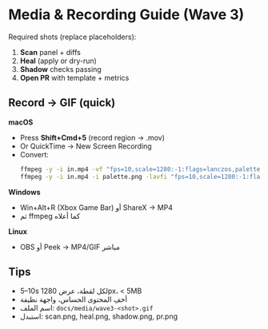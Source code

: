 # Media & Recording Guide (Wave 3)

Required shots (replace placeholders):
1) **Scan** panel + diffs  
2) **Heal** (apply or dry-run)
3) **Shadow** checks passing
4) **Open PR** with template + metrics

## Record → GIF (quick)

**macOS**
- Press **Shift+Cmd+5** (record region → .mov)
- Or QuickTime → New Screen Recording
- Convert:
  ```bash
  ffmpeg -y -i in.mp4 -vf "fps=10,scale=1280:-1:flags=lanczos,palettegen" palette.png
  ffmpeg -y -i in.mp4 -i palette.png -lavfi "fps=10,scale=1280:-1:flags=lanczos[x];[x][1:v]paletteuse" out.gif
  ```

**Windows**
- Win+Alt+R (Xbox Game Bar) أو ShareX → MP4  
- ثم ffmpeg كما أعلاه

**Linux**
- OBS أو Peek → MP4/GIF مباشر

## Tips
- 5–10s لكل لقطة، عرض 1280px، < 5MB
- أخفِ المحتوى الحساس، واجهة نظيفة
- اسم الملف: `docs/media/wave3-<shot>.gif`
- استبدل: scan.png, heal.png, shadow.png, pr.png